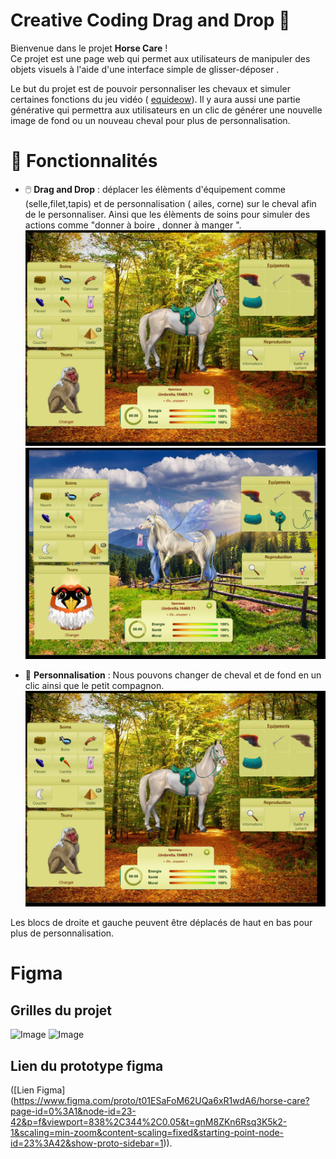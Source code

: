 # Creative Coding Drag and Drop 🎨

Bienvenue dans le projet **Horse Care** !  
Ce projet est une page web qui permet aux utilisateurs de manipuler des objets visuels à l'aide d'une interface simple de glisser-déposer . 

Le but du projet est de pouvoir personnaliser les chevaux et simuler certaines fonctions du jeu vidéo ( [equideow](https://www.equideow.com/)).
Il y aura aussi une partie générative qui permettra aux utilisateurs en un clic de générer une nouvelle image de fond ou un nouveau cheval pour plus de personnalisation.


# 🚀 Fonctionnalités

- 🖱️ **Drag and Drop** : déplacer les élèments d'équipement comme (selle,filet,tapis) et de personnalisation ( ailes, corne) sur le cheval afin de le personnaliser. Ainsi que les élèments de soins pour simuler des actions comme "donner à boire , donner à manger ".
  ![Image](images/Nouveau%20dossier/2.png)
![Image](images/Nouveau%20dossier/1.png)


  
- 🎨 **Personnalisation** : Nous pouvons changer de cheval et de fond en un clic ainsi que le petit compagnon.
 ![Image](images/Nouveau%20dossier/2.png)

 Les blocs de droite et gauche peuvent être déplacés de haut en bas pour plus de personnalisation. 


# Figma

## Grilles du projet

![Image](images/Nouveau%20dossier/grilles2.png.png)
![Image](images/Nouveau%20dossier/grilles.png.png)


## Lien du prototype figma
([Lien Figma] (https://www.figma.com/proto/t01ESaFoM62UQa6xR1wdA6/horse-care?page-id=0%3A1&node-id=23-42&p=f&viewport=838%2C344%2C0.05&t=gnM8ZKn6Rsq3K5k2-1&scaling=min-zoom&content-scaling=fixed&starting-point-node-id=23%3A42&show-proto-sidebar=1)).


